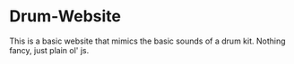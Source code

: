 # Drum-Website

This is a basic website that mimics the basic sounds of a drum kit. Nothing fancy, just plain ol' js.